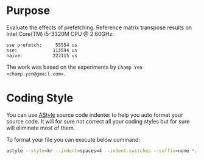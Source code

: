 Purpose
=======
Evaluate the effects of prefetching.
Reference matrix transpose results on Intel Core(TM) i5-3320M CPU @ 2.60GHz:
```
sse prefetch:     55554 us
sse:             113594 us
naive:           222115 us
```

The work was based on the experiments by `Champ Yen <champ.yen@gmail.com>`.

Coding Style
============
You can use [AStyle](http://astyle.sourceforge.net/) source code indenter to
help you auto format your source code. It will for sure not correct all your coding styles but for sure will eliminate most of them.

To format your file you can execute below command:
```sh
astyle --style=kr --indent=spaces=4 --indent-switches --suffix=none *.[ch]
```
